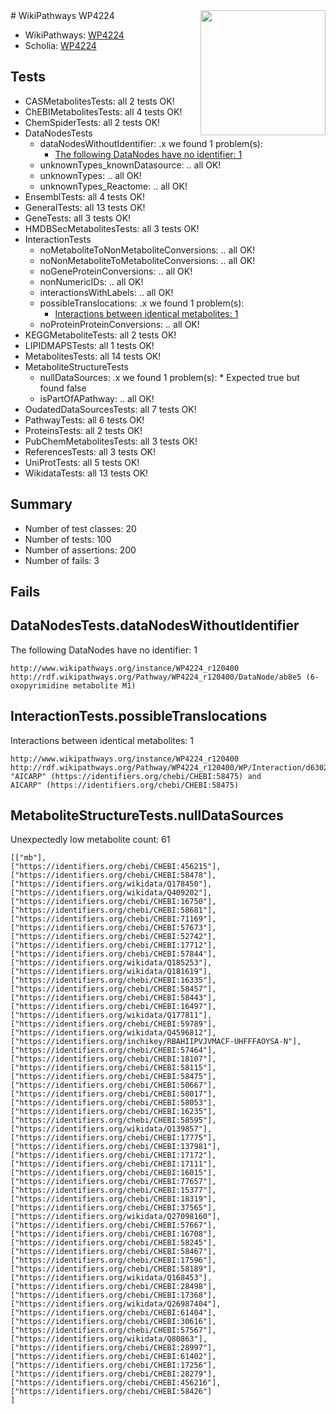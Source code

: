 <img style="float: right; width: 200px" src="https://upload.wikimedia.org/wikipedia/commons/thumb/8/83/Wplogo_with_text_500.png/640px-Wplogo_with_text_500.png" />
# WikiPathways WP4224

* WikiPathways: [WP4224](https://new.wikipathways.org/pathways/WP4224)
* Scholia: [WP4224](https://scholia.toolforge.org/wikipathways/WP4224)
## Tests
* CASMetabolitesTests: all 2 tests OK!
* ChEBIMetabolitesTests: all 4 tests OK!
* ChemSpiderTests: all 2 tests OK!
* DataNodesTests
    * dataNodesWithoutIdentifier: .x we found 1 problem(s):
        * [The following DataNodes have no identifier: 1](#d2d32fa0)
    * unknownTypes_knownDatasource: .. all OK!
    * unknownTypes: .. all OK!
    * unknownTypes_Reactome: .. all OK!
* EnsemblTests: all 4 tests OK!
* GeneralTests: all 13 tests OK!
* GeneTests: all 3 tests OK!
* HMDBSecMetabolitesTests: all 3 tests OK!
* InteractionTests
    * noMetaboliteToNonMetaboliteConversions: .. all OK!
    * noNonMetaboliteToMetaboliteConversions: .. all OK!
    * noGeneProteinConversions: .. all OK!
    * nonNumericIDs: .. all OK!
    * interactionsWithLabels: .. all OK!
    * possibleTranslocations: .x we found 1 problem(s):
        * [Interactions between identical metabolites: 1](#d59038c4)
    * noProteinProteinConversions: .. all OK!
* KEGGMetaboliteTests: all 2 tests OK!
* LIPIDMAPSTests: all 1 tests OK!
* MetabolitesTests: all 14 tests OK!
* MetaboliteStructureTests
    * nullDataSources: .x we found 1 problem(s):
            * Expected true but found false
    * isPartOfAPathway: .. all OK!
* OudatedDataSourcesTests: all 7 tests OK!
* PathwayTests: all 6 tests OK!
* ProteinsTests: all 2 tests OK!
* PubChemMetabolitesTests: all 3 tests OK!
* ReferencesTests: all 3 tests OK!
* UniProtTests: all 5 tests OK!
* WikidataTests: all 13 tests OK!


## Summary

* Number of test classes: 20
* Number of tests: 100
* Number of assertions: 200
* Number of fails: 3

## Fails

<a name="d2d32fa0" />

## DataNodesTests.dataNodesWithoutIdentifier

The following DataNodes have no identifier: 1
```
http://www.wikipathways.org/instance/WP4224_r120400 http://rdf.wikipathways.org/Pathway/WP4224_r120400/DataNode/ab8e5 (6-oxopyrimidine metabolite M1)
```

<a name="d59038c4" />

## InteractionTests.possibleTranslocations

Interactions between identical metabolites: 1
```
http://www.wikipathways.org/instance/WP4224_r120400 http://rdf.wikipathways.org/Pathway/WP4224_r120400/WP/Interaction/d6302 "AICARP" (https://identifiers.org/chebi/CHEBI:58475) and 
AICARP" (https://identifiers.org/chebi/CHEBI:58475)
```

<a name="91904225" />

## MetaboliteStructureTests.nullDataSources

Unexpectedly low metabolite count: 61
```
[["mb"],
["https://identifiers.org/chebi/CHEBI:456215"],
["https://identifiers.org/chebi/CHEBI:58478"],
["https://identifiers.org/wikidata/Q178450"],
["https://identifiers.org/wikidata/Q409202"],
["https://identifiers.org/chebi/CHEBI:16750"],
["https://identifiers.org/chebi/CHEBI:58681"],
["https://identifiers.org/chebi/CHEBI:71169"],
["https://identifiers.org/chebi/CHEBI:57673"],
["https://identifiers.org/chebi/CHEBI:52742"],
["https://identifiers.org/chebi/CHEBI:17712"],
["https://identifiers.org/chebi/CHEBI:57844"],
["https://identifiers.org/wikidata/Q185253"],
["https://identifiers.org/wikidata/Q181619"],
["https://identifiers.org/chebi/CHEBI:16335"],
["https://identifiers.org/chebi/CHEBI:58457"],
["https://identifiers.org/chebi/CHEBI:58443"],
["https://identifiers.org/chebi/CHEBI:16497"],
["https://identifiers.org/wikidata/Q177811"],
["https://identifiers.org/chebi/CHEBI:59789"],
["https://identifiers.org/wikidata/Q4596812"],
["https://identifiers.org/inchikey/RBAHIIPVJVMACF-UHFFFAOYSA-N"],
["https://identifiers.org/chebi/CHEBI:57464"],
["https://identifiers.org/chebi/CHEBI:18107"],
["https://identifiers.org/chebi/CHEBI:58115"],
["https://identifiers.org/chebi/CHEBI:58475"],
["https://identifiers.org/chebi/CHEBI:50667"],
["https://identifiers.org/chebi/CHEBI:58017"],
["https://identifiers.org/chebi/CHEBI:58053"],
["https://identifiers.org/chebi/CHEBI:16235"],
["https://identifiers.org/chebi/CHEBI:58595"],
["https://identifiers.org/wikidata/Q139857"],
["https://identifiers.org/chebi/CHEBI:17775"],
["https://identifiers.org/chebi/CHEBI:137981"],
["https://identifiers.org/chebi/CHEBI:17172"],
["https://identifiers.org/chebi/CHEBI:17111"],
["https://identifiers.org/chebi/CHEBI:16015"],
["https://identifiers.org/chebi/CHEBI:77657"],
["https://identifiers.org/chebi/CHEBI:15377"],
["https://identifiers.org/chebi/CHEBI:18319"],
["https://identifiers.org/chebi/CHEBI:37565"],
["https://identifiers.org/wikidata/Q27098160"],
["https://identifiers.org/chebi/CHEBI:57667"],
["https://identifiers.org/chebi/CHEBI:16708"],
["https://identifiers.org/chebi/CHEBI:58245"],
["https://identifiers.org/chebi/CHEBI:58467"],
["https://identifiers.org/chebi/CHEBI:17596"],
["https://identifiers.org/chebi/CHEBI:58189"],
["https://identifiers.org/wikidata/Q168453"],
["https://identifiers.org/chebi/CHEBI:28498"],
["https://identifiers.org/chebi/CHEBI:17368"],
["https://identifiers.org/wikidata/Q26987404"],
["https://identifiers.org/chebi/CHEBI:61404"],
["https://identifiers.org/chebi/CHEBI:30616"],
["https://identifiers.org/chebi/CHEBI:57567"],
["https://identifiers.org/wikidata/Q80863"],
["https://identifiers.org/chebi/CHEBI:28997"],
["https://identifiers.org/chebi/CHEBI:61402"],
["https://identifiers.org/chebi/CHEBI:17256"],
["https://identifiers.org/chebi/CHEBI:28279"],
["https://identifiers.org/chebi/CHEBI:456216"],
["https://identifiers.org/chebi/CHEBI:58426"]
]
```

